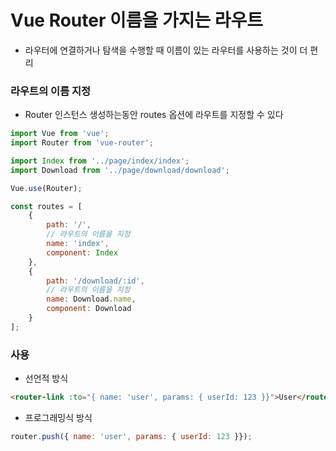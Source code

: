 # Vue Router 이름을 가지는 라우트
* 라우터에 연결하거나 탐색을 수행할 때 이름이 있는 라우터를 사용하는 것이 더 편리

### 라우트의 이름 지정
* Router 인스턴스 생성하는동안 routes 옵션에 라우트를 지정할 수 있다
``` javascript
import Vue from 'vue';
import Router from 'vue-router';

import Index from '../page/index/index';
import Download from '../page/download/download';

Vue.use(Router);

const routes = [
	{
		path: '/',
		// 라우트의 이름을 지정
		name: 'index',
		component: Index
	},
	{
		path: '/download/:id',
		// 라우트의 이름을 지정
		name: Download.name,
		component: Download
	}
];
```

### 사용
* 선언적 방식
``` html
<router-link :to="{ name: 'user', params: { userId: 123 }}">User</router-link>
```

* 프로그래밍식 방식
``` javascript
router.push({ name: 'user', params: { userId: 123 }});
```